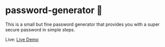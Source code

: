 # password-generator 🔑
This is a small but fine password generator that provides you with a super secure password in simple steps.

Live: [Live Demo](https://meetabeast.github.io/password-generator/)
